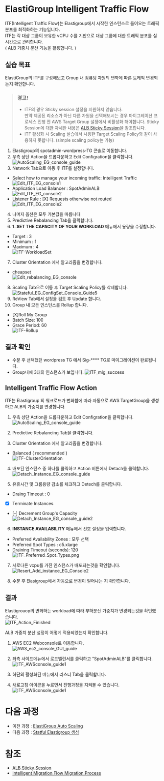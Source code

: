 

# ElastiGroup Intelligent Traffic Flow

ITF(Intelligent Traffic Flow)는 Elastigroup에서 시작한 인스턴스로 들어오는 트래픽 분포를 최적화하는 기능입니다. </br>
ITF는 각 대상 그룹이 보유한 vCPU 수를 기반으로 대상 그룹에 대한 트래픽 분포를 실시간으로 관리합니다. </br>
( ALB 가중치 분산 기능을 활용합니다. )

## 실습 목표

ElastiGroup의 ITF를 구성해보고 Group 내 컴퓨팅 자원의 변화에 따른 트레픽 변경되는지 확인합니다.

> ### 경고!
> - ITF의 경우 Sticky session 설정을 지원하지 않습니다. </br>
> 만약 제공된 리소스가 아닌 다른 자원을 선택해보시는 경우 마이그레이션 프로세스 진행 전 AWS Target Group 설정에서 비활성화 해야합니다.
> Sticky Session에 대한 자세한 내용은 [ALB Sticky Session](https://docs.aws.amazon.com/ko_kr/elasticloadbalancing/latest/application/sticky-sessions.html)을 참조합니다.
> - ITF 활성화 시 Scaling 실습에서 사용한 Target Scaling Policy와 같이 사용하지 못합니다. (simple scaling policy는 가능)</br>

1. Elastigroup의 spotadmin-wordpress-TG 콘솔로 이동합니다.
2. 우측 상단 Action을 드롭다운하고 Edit Configration을 클릭합니다.</br>
![AutoScaling_EG_console_guide](./Images/AutoScaling_EG_console_guide.png)
3. Network Tab으로 이동 후 ITF를 설정합니다.

- Select how to manage your incoming traffic: Intelligent Traffic</br>
![Edit_ITF_EG_console1](./Images/Edit_ITF_EG_console1.png)
- Application Load Balancer : SpotAdminALB</br>
![Edit_ITF_EG_console2](./Images/Edit_ITF_EG_console2.png)
- Listener Rule : [X] Requests otherwise not routed</br>
![Edit_ITF_EG_console2](./Images/Edit_ITF_EG_console3.png)

4. 나머지 옵션은 모두 기본값을 따릅니다
5. Predictive Rebalancing Tab을 클릭합니다.
6. **1. SET THE CAPACITY OF YOUR WORKLOAD** 메뉴에서 용량을 수정합니다. </br>

- Target : 3
- Minimum : 1
- Maximum : 4 </br>
![ITF-WorkloadSet](./Images/ITF-WorkloadSet.png)

7. Cluster Orientation 에서 알고리즘을 변경합니다.

- cheapset </br>
![Edit_rebalancing_EG_console](./Images/Edit_rebalancing_EG_console.png)

8. Scaling Tab으로 이동 후 Target Scaling Policy를 삭제합니다.</br>
![Stateful_EG_ConfigSet_Console_Guide5](./Images/Stateful_EG_ConfigSet_Console_Guide5.png)
9. ReView Tab에서 설정을 검토 후 Update 합니다.
10. Group 내 모든 인스턴스를 Rollup 합니다.
- [X]Roll My Group
- Batch Size: 100 
- Grace Period: 60 </br>
![ITF-Rollup](./Images/ITF-Rollup.png)

## 결과 확인

- 수분 후 선택했던 wordpress TG 에서 Sig-**** TG로 마이그레이션이 완료됩니다.
- Group내에 3대의 인스턴스가 보입니다.
![ITF_mig_success](./Images/ITF_mig_success.png)

## Intelligent Traffic Flow Action

ITF는 Elastigroup 의 워크로드가 변화함에 따라 자동으로 AWS TargetGroup을 생성하고 ALB의 가중치를 변경합니다.

1. 우측 상단 Action을 드롭다운하고 Edit Configration을 클릭합니다.</br>
![AutoScaling_EG_console_guide](./Images/AutoScaling_EG_console_guide.png)

2. Predictive Rebalancing Tab을 클릭합니다.
3. Cluster Orientation 에서 알고리즘을 변경합니다.</br>
- Balanced ( recommended )</br>
![ITF-ClusterOrientation](./Images/ITF-ClusterOrientation.png)

4. 배포된 인스턴스 중 하나를 클릭하고 Action 버튼에서 Detach를 클릭합니다.</br>
![Detach_Instance_EG_console_guide](./Images/Detach_Instance_EG_console_guide.png)

5. 유휴시간 및 그룹용량 감소를 체크하고 Detech를 클릭합니다.

- Draing Timeout : 0
- [X] Terminate Instances
- [-] Decrement Group's Capacity </br>
![Detach_Instance_EG_console_guide2](./Images/ITF_Detach_instance.png)

6. **INSTANCE AVAILABILITY** 메뉴에서 선호 설정을 입력합니다.
- Preferred Availability Zones : 모두 선택
- Preferred Spot Types : c5.xlarge
- Draining Timeout (seconds): 120 </br>
![ITF_Preferred_Spot_Types.png](./Images/ITF_Preferred_Spot_Types.png)

7. 서로다른 vcpu를 가진 인스턴스가 배포되는것을 확인합니다.</br>
![Resert_Add_instance_EG_Console2](./Images/Resert_Add_instance_EG_Console2.png)

8. 수분 후 Elasigroup에서 자동으로 변경이 일어나는 지 확인합니다.

## 결과

Elastigrouop의 변화하는 workload에 따라 부하분산 가중치가 변경되는것을 확인했습니다. </br>
![ITF_Action_Finished](./Images/ITF_Action_Finished.png)

ALB 가중치 분산 설정이 어떻게 적용되었는지 확인합니다.</br>
1. AWS EC2 Webconsole로 이동합니다.</br>
![AWS_ec2_console_GUI_guide](./Images/AWS_ec2_console_GUI_guide.png)

2. 좌측 사이드메뉴에서 로드벨런서를 클릭하고 "SpotAdminALB"를 클릭합니다.</br>
![ITF_AWSconsole_guide1](./Images/ITF_AWSconsole_guide1.png)

3. 하단의 활성화된 메뉴에서 리스너 Tab을 클릭합니다.</br>
4. 새로고침 아이콘을 누르면서 진행과정을 지켜볼 수 있습니다.
![ITF_AWSconsole_guide1](./Images/ITF_AWSconsole_guide2.png)

# 다음 과정

- 이전 과정 : [ElastiGroup Auto Scaling](./2-2_ElasticGroupAutoScaling.md)
- 다음 과정 : [Statful Elastigroup 생성](./2-4_CreateStatfulElastiGroup.md)

# 참조
- [ALB Sticky Session](https://docs.aws.amazon.com/ko_kr/elasticloadbalancing/latest/application/sticky-sessions.html)
- [Intelligent Migration Flow Migration Process](https://docs.spot.io/elastigroup/features/intelligent-traffic-flow/migration-process)